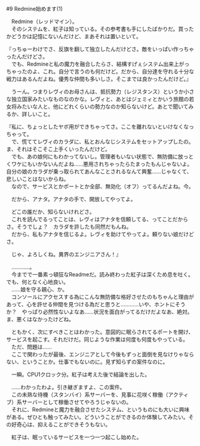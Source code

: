 #9 Redmine始めます(1)

　Redmine（レッドマイン）。  
　そのシステムを、紅子は知っている。その参考書も手にしたばかりだ。買ったかどうかは記憶にないんだけど、まあそれは置いといて。

『っちゅーわけでさ、反旗を翻して独立したんだけどさ。敵をいっぱい作っちゃったんだけどさ。  
　でも、Redmineと私の魔力を融合したらさ、結構すげぇシステム出来上がっちゃったのよ、これ。自分で言うのも何だけど。だから、自分達を守れる十分な戦力はあるんだよね。優秀な仲間も多いしさ。そこまでは良かったんだけど。』

　うーん。つまりレヴィのお母さんは、抵抗勢力（レジスタンス）というか小さな独立国家みたいなものなのかな。レヴィと、あとはジェミィとかいう旅館の若女将みたいな人と、他にどれくらいの勢力なのか知らないけど。あとで聞いてみるか、詳しいこと。

『私に、ちょっとしたヤボ用ができちゃってさ。ここを離れないといけなくなっちゃって。  
　で、慌ててレヴィのカラダに、私とおんなじシステムをセットアップしたの。ま、それはそこそこ上手くいったんだけど。  
　でも、あの娘何にもわかってないし。管理者もいない状態で、無防備に放っとくワケにもいかないんだよね……悪用されちゃったらたまったもんじゃないよ。自分の娘のカラダが乗っ取られてあんなことされるなんて興奮……じゃなくて、悲しいことはないからね。  
　なので、サービスとかポートとか全部、無効化（オフ）ってるんだよね。今。

　だから、アナタ。アナタの手で、開放してやってよ。

　どこの誰だか、知らないけれどさ。  
　これを読んでるってことは、レヴィはアナタを信頼してる、ってことだからさ。そうでしょ？　カラダを許したも同然だもんね。  
　だから、私もアナタを信じるよ。レヴィを助けてやってよ。頼りない娘だけどさ。

　じゃ、よろしくね。異界のエンジニアさん！』

　…………。  
　今までで一番素っ頓狂なReadmeだ。読み終わった紅子は深くため息を吐く。でも、何となく心地良い。  
　……娘を守る親心、か。  
　コンソールにアクセスする為にこんな無防備な格好させたのもちゃんと理由があって、心を許せる仲間を見つける為だと思うと…………いや、ホントにそうか？　やっぱり必然性ないよなあ……状況を面白がってるだけだよなあ、絶対。ま、悪くはなかったけどね。

　ともかく、次にすべきことはわかった。意図的に眠らされてるポートを開け、サービスを起こす。それだけだ。同じような作業は何度も何度もやっている。  
　ただ、問題は……  
　ここで関わったが最後、エンジニアとして今後もずっと面倒を見なけりゃならない、ということか。仕事でもないのに。見ず知らずの案件なのに。

　一瞬。CPU1クロック分。紅子は考えた後で結論を出した。

　……わかったわよ。引き継ぎますよ、この案件。  
　この未熟な待機（スタンバイ）系サーバーを、見事に花咲く稼働（アクティブ）系サーバーとして稼働させてやろうじゃないの。  
　それに、Redmineと魔力を融合させたシステム、というものにも大いに興味がある。ぜひとも触ってみたい。どういうことができるのか体験してみたい。その好奇心は、抑えることができそうもない。

　紅子は、眠っているサービスを一つ一つ起こし始めた。